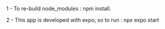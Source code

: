 1 - To re-build node_modules : npm install.

2 - This app is developed with expo, so to run : npx expo start
